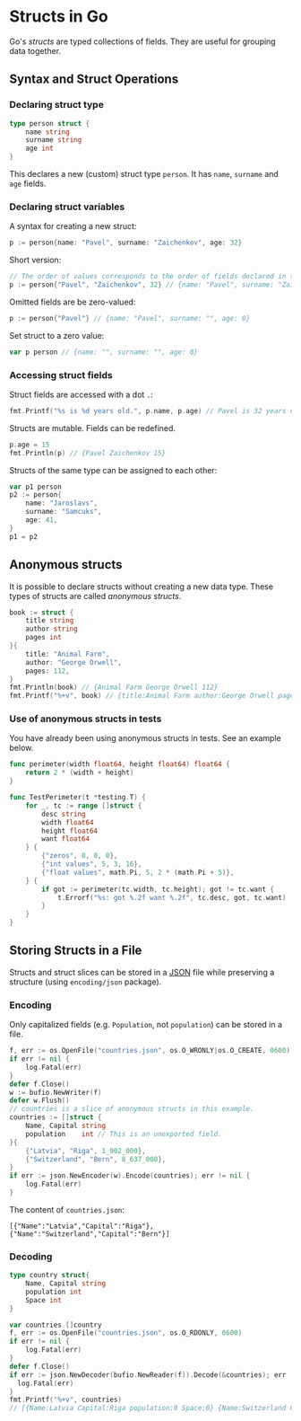 # Structs in Go

Go's *structs* are typed collections of fields. They are useful for grouping data together.

## Syntax and Struct Operations

### Declaring struct type

```go
type person struct {
    name string
    surname string
    age int
}
```

This declares a new (custom) struct type `person`. It has `name`, `surname` and `age` fields.

### Declaring struct variables

A syntax for creating a new struct:

```go
p := person{name: "Pavel", surname: "Zaichenkov", age: 32}
```

Short version:

```go
// The order of values corresponds to the order of fields declared in the struct.
p := person{"Pavel", "Zaichenkov", 32} // {name: "Pavel", surname: "Zaichenkov", age: 32}
```

Omitted fields are be zero-valued:

```go
p := person{"Pavel"} // {name: "Pavel", surname: "", age: 0}
```

Set struct to a zero value:

```go
var p person // {name: "", surname: "", age: 0}
```

### Accessing struct fields

Struct fields are accessed with a dot `.`:

```go
fmt.Printf("%s is %d years old.", p.name, p.age) // Pavel is 32 years old.
```

Structs are mutable. Fields can be redefined.

```go
p.age = 15
fmt.Println(p) // {Pavel Zaichenkov 15}
```

Structs of the same type can be assigned to each other:

```go
var p1 person
p2 := person{
    name: "Jaroslavs",
    surname: "Samcuks",
    age: 41,
}
p1 = p2
```

## Anonymous structs

It is possible to declare structs without creating a new data type. These types of structs are called *anonymous structs*.

```go
book := struct {
    title string
    author string
    pages int
}{
    title: "Animal Farm",
    author: "George Orwell",
    pages: 112, 
}
fmt.Println(book) // {Animal Farm George Orwell 112}
fmt.Printf("%+v", book) // {title:Animal Farm author:George Orwell pages:112}
```

### Use of anonymous structs in tests

You have already been using anonymous structs in tests. See an example below.

```go
func perimeter(width float64, height float64) float64 {
    return 2 * (width + height)
}

func TestPerimeter(t *testing.T) {
    for _, tc := range []struct {
        desc string
        width float64
        height float64
        want float64
    } {
        {"zeros", 0, 0, 0},
        {"int values", 5, 3, 16},
        {"float values", math.Pi, 5, 2 * (math.Pi + 5)},
    } {
        if got := perimeter(tc.width, tc.height); got != tc.want {
            t.Errorf("%s: got %.2f want %.2f", tc.desc, got, tc.want)
        }
    }
}
```

## Storing Structs in a File

Structs and struct slices can be stored in a
[JSON](https://en.wikipedia.org/wiki/JSON) file while preserving a structure
(using `encoding/json` package).

### Encoding 

Only capitalized fields (e.g. `Population`, not `population`) can be stored in a
file.

```go
f, err := os.OpenFile("countries.json", os.O_WRONLY|os.O_CREATE, 0600)
if err != nil {
    log.Fatal(err)
}
defer f.Close()
w := bufio.NewWriter(f)
defer w.Flush()
// countries is a slice of anonymous structs in this example.
countries := []struct {
    Name, Capital string
    population    int // This is an unexported field.
}{
    {"Latvia", "Riga", 1_902_000},
    {"Switzerland", "Bern", 8_637_000},
}
if err := json.NewEncoder(w).Encode(countries); err != nil {
    log.Fatal(err)
}
```

The content of `countries.json`:

```
[{"Name":"Latvia","Capital":"Riga"},{"Name":"Switzerland","Capital":"Bern"}]
```

### Decoding

```go
type country struct{
    Name, Capital string
    population int
    Space int
}

var countries []country
f, err := os.OpenFile("countries.json", os.O_RDONLY, 0600)
if err != nil {
    log.Fatal(err)
}
defer f.Close()
if err := json.NewDecoder(bufio.NewReader(f)).Decode(&countries); err != nil {
  log.Fatal(err)
}
fmt.Printf("%+v", countries)
// [{Name:Latvia Capital:Riga population:0 Space:0} {Name:Switzerland Capital:Bern population:0 Space:0}]
```
